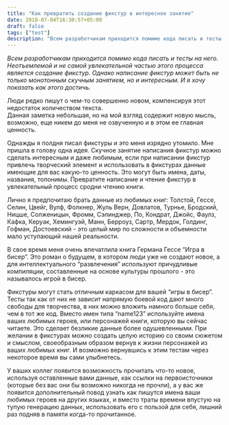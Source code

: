 ```yaml
---
title: "Как превратить создание фикстур в интересное занятие"
date: 2018-07-04T16:30:57+05:00
draft: false
tags: ["test"]
description: "Всем разработчикам приходится помимо кода писать и тесты на него. Неотъемлемой и не самой увлекательной частью этого процесса является создание фикстур. Однако написание фикстур может быть не только монотонным скучным занятием, но и интересным. И я хочу показать как этого достичь."
---
```


_Всем разработчикам приходится помимо кода писать и тесты на него. Неотъемлемой и не самой увлекательной частью этого процесса является создание фикстур. Однако написание фикстур может быть не только монотонным скучным занятием, но и интересным. И я хочу показать как этого достичь._

Люди редко пишут о чем-то совершенно новом, компенсируя этот недостаток количеством текста.  
Данная заметка небольшая, но на мой взгляд содержит новую мысль, возможно, еще никем до меня не озвученную и в этом ее главная ценность.

Однажды я полдня писал фикстуры и это меня изрядно утомило. Мне пришла в голову одна идея. Скучное занятие написания фикстур можно сделать интересным и даже любимым, если при написании фикстур привлечь творческий элемент и использовать в фикстурах данные имеющие для вас какую-то ценность. 
Это могут быть имена, даты, названия, топонимы. 
Превратите написание и чтение фикстур в увлекательный процесс сродни чтению книги. 

Лично я предпочитаю брать данные из любимых книг: Толстой, Гессе, Селин, Цвейг, Вулф, Фолкнер, Жуль Верн, Довлатов, Турнье,  Бродский, Ницше, Солженицын, Фромм, Сэлинджер, По, Кондрат, Джойс, Фаулз, Кафка, Керуак, Хемингуэй, Манн, Берроуз, Сартр, Мердок, Голдинг, Гофман, Достоевский - это целый мир по сложности и объемности мало уступающий нашей реальности.

В свое время меня очень впечатлила книга Германа Гессе “Игра в бисер”. 
Это роман о будущем, в котором люди уже не создают новое, а для интеллектуального “развлечения” используют причудливые компиляции, составленные на основе культуры прошлого - это называлось игрой в бисер.

Фикстуры могут стать отличным каркасом для вашей “игры в бисер”. 
Тесты так как от них не зависит напрямую боевой код дают много свободы для творчества, в них можно вложить намного больше себя, чем в тот же код.
Вместо имен типа “name123” используйте имена ваших любимых героев, или персонажей книги, которую вы сейчас читаете. 
Это сделает безликие данные более одушевленными. 
При желании в фикстурах можно создать целую историю со своим сюжетом и смыслом, своеобразным образом вернув к жизни персонажей из ваших любимых книг. 
И возможно вернувшись к этим тестам через некоторое время вы сами улыбнетесь.

У ваших коллег появится возможность прочитать что-то новое, используя оставленные вами данные, как ссылки на первоисточники (которые без вас они бы возможно никогда не прочли), а у вас же появится дополнительный повод узнать как пишутся имена ваши любимых героев на других языках, и вместо траты времени впустую на тупую генерацию данных, использовать его с пользой для себя, лишний раз подняв в памяти когда-то прочитанное.
